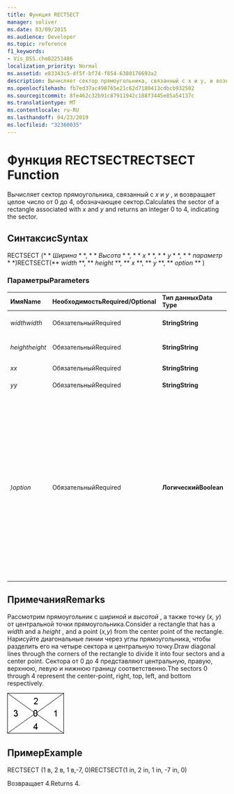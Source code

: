 ```yaml
---
title: Функция RECTSECT
manager: soliver
ms.date: 03/09/2015
ms.audience: Developer
ms.topic: reference
f1_keywords:
- Vis_DSS.chm82251486
localization_priority: Normal
ms.assetid: e83343c5-df5f-bf74-f854-6380176693a2
description: Вычисляет сектор прямоугольника, связанный с x и y, и возвращает целое число от 0 до 4, обозначающее сектор.
ms.openlocfilehash: fb7ed37ac498765e21c62d7180413cdbcb932502
ms.sourcegitcommit: 8fe462c32b91c87911942c188f3445e85a54137c
ms.translationtype: MT
ms.contentlocale: ru-RU
ms.lasthandoff: 04/23/2019
ms.locfileid: "32360035"
---
```

# <a name="rectsect-function"></a><span data-ttu-id="b35d3-103">Функция RECTSECT</span><span class="sxs-lookup"><span data-stu-id="b35d3-103">RECTSECT Function</span></span>

<span data-ttu-id="b35d3-104">Вычисляет сектор прямоугольника, связанный с *x* и *y* , и возвращает целое число от 0 до 4, обозначающее сектор.</span><span class="sxs-lookup"><span data-stu-id="b35d3-104">Calculates the sector of a rectangle associated with  *x*  and  *y*  and returns an integer 0 to 4, indicating the sector.</span></span> 
  
## <a name="syntax"></a><span data-ttu-id="b35d3-105">Синтаксис</span><span class="sxs-lookup"><span data-stu-id="b35d3-105">Syntax</span></span>

<span data-ttu-id="b35d3-106">RECTSECT (\* \* *Ширина* \* \*, \* \* *Высота* \* \*, \* \* *x* \* \*, \* \* *y* \* \*, \* \* *параметр* \* \*)</span><span class="sxs-lookup"><span data-stu-id="b35d3-106">RECTSECT(\*\* *width* \*\*, \*\* *height* \*\*, \*\* *x* \*\*, \*\* *y* \*\*, \*\* *option* \*\* )</span></span> 
  
### <a name="parameters"></a><span data-ttu-id="b35d3-107">Параметры</span><span class="sxs-lookup"><span data-stu-id="b35d3-107">Parameters</span></span>

|<span data-ttu-id="b35d3-108">**Имя**</span><span class="sxs-lookup"><span data-stu-id="b35d3-108">**Name**</span></span>|<span data-ttu-id="b35d3-109">**Необходимость**</span><span class="sxs-lookup"><span data-stu-id="b35d3-109">**Required/Optional**</span></span>|<span data-ttu-id="b35d3-110">**Тип данных**</span><span class="sxs-lookup"><span data-stu-id="b35d3-110">**Data Type**</span></span>|<span data-ttu-id="b35d3-111">**Описание**</span><span class="sxs-lookup"><span data-stu-id="b35d3-111">**Description**</span></span>|
|:-----|:-----|:-----|:-----|
| <span data-ttu-id="b35d3-112">_width_</span><span class="sxs-lookup"><span data-stu-id="b35d3-112">_width_</span></span> <br/> |<span data-ttu-id="b35d3-113">Обязательный</span><span class="sxs-lookup"><span data-stu-id="b35d3-113">Required</span></span>  <br/> |<span data-ttu-id="b35d3-114">**String**</span><span class="sxs-lookup"><span data-stu-id="b35d3-114">**String**</span></span> <br/> |<span data-ttu-id="b35d3-115">Ширина прямоугольника.</span><span class="sxs-lookup"><span data-stu-id="b35d3-115">Width of the rectangle.</span></span>  <br/> |
| <span data-ttu-id="b35d3-116">_height_</span><span class="sxs-lookup"><span data-stu-id="b35d3-116">_height_</span></span> <br/> |<span data-ttu-id="b35d3-117">Обязательный</span><span class="sxs-lookup"><span data-stu-id="b35d3-117">Required</span></span>  <br/> |<span data-ttu-id="b35d3-118">**String**</span><span class="sxs-lookup"><span data-stu-id="b35d3-118">**String**</span></span> <br/> |<span data-ttu-id="b35d3-119">Высота прямоугольника.</span><span class="sxs-lookup"><span data-stu-id="b35d3-119">Height of the rectangle.</span></span>  <br/> |
| <span data-ttu-id="b35d3-120">_x_</span><span class="sxs-lookup"><span data-stu-id="b35d3-120">_x_</span></span> <br/> |<span data-ttu-id="b35d3-121">Обязательный</span><span class="sxs-lookup"><span data-stu-id="b35d3-121">Required</span></span>  <br/> |<span data-ttu-id="b35d3-122">**String**</span><span class="sxs-lookup"><span data-stu-id="b35d3-122">**String**</span></span> <br/> |<span data-ttu-id="b35d3-123">Координата x.</span><span class="sxs-lookup"><span data-stu-id="b35d3-123">An x-coordinate.</span></span>  <br/> |
| <span data-ttu-id="b35d3-124">_y_</span><span class="sxs-lookup"><span data-stu-id="b35d3-124">_y_</span></span> <br/> |<span data-ttu-id="b35d3-125">Обязательный</span><span class="sxs-lookup"><span data-stu-id="b35d3-125">Required</span></span>  <br/> |<span data-ttu-id="b35d3-126">**String**</span><span class="sxs-lookup"><span data-stu-id="b35d3-126">**String**</span></span> <br/> |<span data-ttu-id="b35d3-127">Координата y.</span><span class="sxs-lookup"><span data-stu-id="b35d3-127">A y-coordinate.</span></span>  <br/> |
| <span data-ttu-id="b35d3-128">_)_</span><span class="sxs-lookup"><span data-stu-id="b35d3-128">_option_</span></span> <br/> |<span data-ttu-id="b35d3-129">Обязательный</span><span class="sxs-lookup"><span data-stu-id="b35d3-129">Required</span></span>  <br/> |<span data-ttu-id="b35d3-130">**Логический**</span><span class="sxs-lookup"><span data-stu-id="b35d3-130">**Boolean**</span></span> <br/> |<span data-ttu-id="b35d3-131">Указывает, как обрабатываются точки, которые попадают на диагонали.</span><span class="sxs-lookup"><span data-stu-id="b35d3-131">Specifies how points that fall on the diagonals are treated.</span></span> <span data-ttu-id="b35d3-132">Задайте для параметра значение 0, чтобы использовать левые и правые сектора для точек по диагонали.</span><span class="sxs-lookup"><span data-stu-id="b35d3-132">Set the value to 0 to use the left and right sectors for points on a diagonal.</span></span> <span data-ttu-id="b35d3-133">Присвойте этому параметру значение 1, чтобы использовать верхние и нижние сектора для точек по диагонали.</span><span class="sxs-lookup"><span data-stu-id="b35d3-133">Set the value to 1 to use the top and bottom sectors for points on a diagonal.</span></span>  <br/> |
   
## <a name="remarks"></a><span data-ttu-id="b35d3-134">Примечания</span><span class="sxs-lookup"><span data-stu-id="b35d3-134">Remarks</span></span>

<span data-ttu-id="b35d3-135">Рассмотрим прямоугольник с *шириной* и *высотой* , а также точку (*x, y*) от центральной точки прямоугольника.</span><span class="sxs-lookup"><span data-stu-id="b35d3-135">Consider a rectangle that has a  *width*  and a  *height*  , and a point (*x,y*) from the center point of the rectangle.</span></span> <span data-ttu-id="b35d3-136">Нарисуйте диагональные линии через углы прямоугольника, чтобы разделить его на четыре сектора и центральную точку.</span><span class="sxs-lookup"><span data-stu-id="b35d3-136">Draw diagonal lines through the corners of the rectangle to divide it into four sectors and a center point.</span></span> <span data-ttu-id="b35d3-137">Сектора от 0 до 4 представляют центральную, правую, верхнюю, левую и нижнюю границу соответственно.</span><span class="sxs-lookup"><span data-stu-id="b35d3-137">The sectors 0 through 4 represent the center-point, right, top, left, and bottom respectively.</span></span> 
  
![Секторы от 0 до 4 представляют центральную, правую, верхнюю, левую и нижнюю соответственно](media/ShpSheetRef_CA_03_ZA07645862.gif)
  
## <a name="example"></a><span data-ttu-id="b35d3-139">Пример</span><span class="sxs-lookup"><span data-stu-id="b35d3-139">Example</span></span>

<span data-ttu-id="b35d3-140">RECTSECT (1 в, 2 в, 1 в,-7, 0)</span><span class="sxs-lookup"><span data-stu-id="b35d3-140">RECTSECT(1 in, 2 in, 1 in, -7 in, 0)</span></span> 
  
<span data-ttu-id="b35d3-141">Возвращает 4.</span><span class="sxs-lookup"><span data-stu-id="b35d3-141">Returns 4.</span></span> 
  

